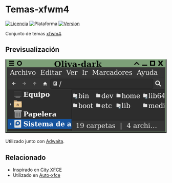 # Temas-xfwm4
[![Licencia](https://img.shields.io/github/license/AlexGracia/Temas-xfwm4?label=licencia&logo=Open-Access&style=flat-square)](LICENSE.md)
![Plataforma](https://img.shields.io/badge/plataforma-linux-%23FCC624?style=flat-square&logo=linux)
[![Version](https://img.shields.io/github/v/tag/AlexGracia/Temas-xfwm4?include_prereleases&style=flat-square&label=version&color=blue)](tags)

Conjunto de temas [xfwm4](https://docs.xfce.org/xfce/xfwm4/).

## Previsualización
[![Oliva-dark](Oliva-dark/oliva-dark.png)](Oliva-dark)

Utilizado junto con [Adwaita](https://developer.gnome.org/hig/guidelines/ui-styling.html).

## Relacionado
- Inspirado en [City XFCE](https://www.xfce-look.org/p/1165653)
- Utilizado en [Auto-xfce](https://github.com/AlexGracia/Auto-xfce)
